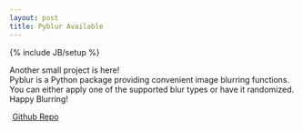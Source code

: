 ```yaml
---
layout: post
title: Pyblur Available
---
```

{% include JB/setup %}

Another small project is here!<br>
Pyblur is a Python package providing convenient image blurring functions.<br>
You can either apply one of the supported blur types or have it randomized.<br>
Happy Blurring!


<i class="fa fa-github  fa-lg" style="padding-right: 5px;" title="Repo"></i><a href="http://github.com/lospooky/pyblur">Github Repo</a>